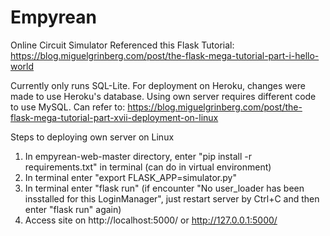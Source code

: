 # Empyrean
 
 Online Circuit Simulator
 Referenced this Flask Tutorial: https://blog.miguelgrinberg.com/post/the-flask-mega-tutorial-part-i-hello-world
 
 Currently only runs SQL-Lite. For deployment on Heroku, changes were made to use Heroku's database. Using own server
 requires different code to use MySQL. Can refer to: 
 https://blog.miguelgrinberg.com/post/the-flask-mega-tutorial-part-xvii-deployment-on-linux

 Steps to deploying own server on Linux
 1. In empyrean-web-master directory, enter "pip install -r requirements.txt" in terminal (can do in virtual environment)
 2. In terminal enter "export FLASK_APP=simulator.py"
 3. In terminal enter "flask run" (if encounter "No user_loader has been insstalled for this LoginManager", just restart server
 by Ctrl+C and then enter "flask run" again)
 4. Access site on http://localhost:5000/ or http://127.0.0.1:5000/